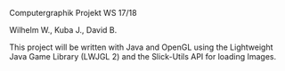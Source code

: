Computergraphik Projekt WS 17/18

Wilhelm W., Kuba J., David B.

This project will be written with Java and OpenGL using the Lightweight Java Game Library (LWJGL 2) and the Slick-Utils API for loading Images.

